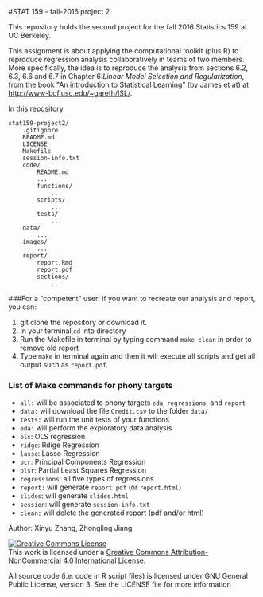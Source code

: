 #STAT 159 - fall-2016 project 2

This repository holds the second project for the fall 2016 Statistics 159 at UC Berkeley.

This assignment is about applying the computational toolkit (plus R) to reproduce regression analysis collaboratively in teams of two members. More specifically, the idea is to reproduce the analysis from sections 6.2, 6.3, 6.6 and 6.7 in Chapter 6:*Linear Model Selection and Regularization*, from the book "An introduction to Statistical Learning" (by James et at) at http://www-bcf.usc.edu/~gareth/ISL/.

In this repository 
```
stat159-project2/
	.gitignore
	README.md
	LICENSE
	Makefile
	session-info.txt                    
	code/
		README.md
	  	...
	  	functions/
	  		...
	  	scripts/
	  		...
	  	tests/
	  		...
	data/
		...
	images/
		...
	report/
		report.Rmd
		report.pdf
		sections/
			...
```

###For a "competent" user: if you want to recreate our analysis and report, you can:
1. git clone the repository or download it.
2. In your terminal,`cd` into directory
3. Run the Makefile in terminal by typing command `make clean` in order to remove old report
4. Type `make` in terminal again and then it will execute all scripts and get all output such as `report.pdf`.

### List of Make commands for phony targets

- `all:` will be associated to phony targets `eda`, `regressions`, and `report`
- `data:` will download the file `Credit.csv` to the folder `data/` 
- `tests:` will run the unit tests of your functions
- `eda:` will perform the exploratory data analysis
- `ols`: OLS regression
- `ridge`: Rdige Regression
- `lasso`: Lasso Regression
- `pcr`: Principal Components Regression
- `plsr`: Partial Least Squares Regression
- `regressions`: all five types of regressions
- `report:` will generate `report.pdf` (or `report.html`)
- `slides`: will generate `slides.html`
- `session`: will generate `session-info.txt`
- `clean:` will delete the generated report (pdf and/or html)


Author: Xinyu Zhang, Zhongling Jiang

<a rel="license" href="http://creativecommons.org/licenses/by-nc/4.0/"><img alt="Creative Commons License" style="border-width:0" src="https://i.creativecommons.org/l/by-nc/4.0/88x31.png" /></a><br />This work is licensed under a <a rel="license" href="http://creativecommons.org/licenses/by-nc/4.0/">Creative Commons Attribution-NonCommercial 4.0 International License</a>. 

All source code (i.e. code in R script files) is licensed under GNU General Public License, version 3. See the LICENSE file for more information




